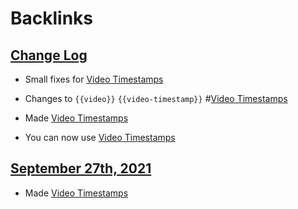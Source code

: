 
# Backlinks
## [Change Log](<Change Log.md>)
- Small fixes for [Video Timestamps](<Video Timestamps.md>)

- Changes to `{{video}}` `{{video-timestamp}}` #[Video Timestamps](<Video Timestamps.md>)

- Made [Video Timestamps](<Video Timestamps.md>)

- You can now use [Video Timestamps](<Video Timestamps.md>)

## [September 27th, 2021](<September 27th, 2021.md>)
- Made [Video Timestamps](<Video Timestamps.md>)

